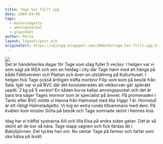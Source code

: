 ```yaml
---
title: Tage har fullt upp
date: 2008-04-08
tags: 
  - Halmstadgetto
  - amningspuckel
  - glupskhet	
author: Pelle
layout: layouts/post.njk
originalUrl: https://nejtupp.blogspot.com/2008/04/tage-har-fullt-upp.html
---
```


<img src="../../../../img/_MG_0922_1024pix.jpg"><br>Det är händelserika dagar för Tage som idag fyller 5 veckor. I helgen var vi som sagt på IKEA och sen en heldag i city där Tage hann med att hänga på både Fältöversten och Plattan och även en utställning på Kulturhuset. I helgen fick Tage också äntligen träffa morbror Filip som kom på besök från Sala. Igår var vi på BVC där det konstaterades att viktkurvan går spikrakt uppåt. 2 kg på 5 veckor! En sådan kurva kallas amningspuckel och det är bara bra säger Tages mormor som är specialist på ämnet. På promenaden i Tanto efter BVC mötte vi Hanna från Halmstad med lilla Viggo 1 år. Hornstull är ett riktigt Halmstadgetto. Vi tog en extra runda tillsammans med dem. På kvällen kom moster Sofia på besök och Tage somnade skönt i hennes knä.<br><br>Idag har vi träffat systrarna Aili och lilla Elsa på andra sidan gatan. Det är så skönt att de bor så nära. Tage slapp vagnen och fick färdas dit i Babybjörnen. Det tyckte han om. Nu väntar Tage på farmor och farfar som ska hälsa på ikväll.

